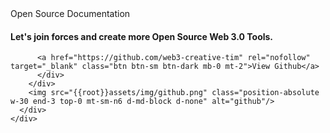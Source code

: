 <section class="py-3 my-7">
  <div class="container">
    <div class="row position-relative mb-2">
      <div class="col-12">
        <div class="card position-relative shadow-lg bg-primary">
        <div class="card-body p-md-5 p-4">
          <span class="text-dark text-lg font-weight-bold">Open Source Documentation</span>
          <h4 class="my-2 text-dark text-4xl font-weight-black col-md-6">Let's join forces and create more Open Source Web 3.0 Tools.</h4>

          <a href="https://github.com/web3-creative-tim" rel="nofollow" target="_blank" class="btn btn-sm btn-dark mb-0 mt-2">View Github</a>
          </div>
        </div>
        <img src="{{root}}assets/img/github.png" class="position-absolute w-30 end-3 top-0 mt-sm-n6 d-md-block d-none" alt="github"/>
      </div>
    </div>
  </div>
</section>

